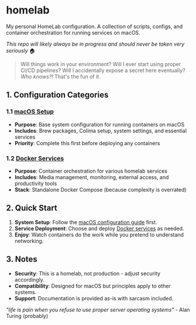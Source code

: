 # homelab

My personal HomeLab configuration. A collection of scripts, configs, and container orchestration for running services on macOS.

_This repo will likely always be in progress and should never be taken very seriously_ 🏠

> Will things work in your environment? Will I ever start using proper CI/CD pipelines? Will I accidentally expose a secret here eventually? _Who knows?!_ That's the fun of it.

## 1. Configuration Categories

### 1.1 [macOS Setup](/macos/README.md)
- **Purpose**: Base system configuration for running containers on macOS
- **Includes**: Brew packages, Colima setup, system settings, and essential services
- **Priority**: Complete this first before deploying any containers

### 1.2 [Docker Services](/docker/README.md)
- **Purpose**: Container orchestration for various homelab services
- **Includes**: Media management, monitoring, external access, and productivity tools
- **Stack**: Standalone Docker Compose (because complexity is overrated)

## 2. Quick Start

1. **System Setup**: Follow the [macOS configuration guide](/macos/README.md) first.
2. **Service Deployment**: Choose and deploy [Docker services](/docker/README.md) as needed.
3. **Enjoy**: Watch containers do the work while you pretend to understand networking.

## 3. Notes

- **Security**: This is a homelab, not production - adjust security accordingly.
- **Compatibility**: Designed for macOS but principles apply to other systems.
- **Support**: Documentation is provided as-is with sarcasm included.

_"life is pain when you refuse to use proper server operating systems"_ - Alan Turing (probably)